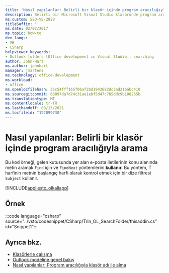 ```yaml
---
title: 'Nasıl yapılanlar: Belirli bir klasör içinde program aracılığıyla arama'
description: Belirli bir Microsoft Visual Studio klasöründe program aracılığıyla arama yapmak için Outlook öğrenin.
ms.custom: SEO-VS-2020
titleSuffix: ''
ms.date: 02/02/2017
ms.topic: how-to
dev_langs:
- VB
- CSharp
helpviewer_keywords:
- Outlook folders [Office development in Visual Studio], searching
author: John-Hart
ms.author: johnhart
manager: jmartens
ms.technology: office-development
ms.workload:
- office
ms.openlocfilehash: 35c54fff165f06af2bd1943682dc3ad21babc410
ms.sourcegitcommit: 68897da7d74c31ae1ebf5d47c7b5ddc9b108265b
ms.translationtype: MT
ms.contentlocale: tr-TR
ms.lasthandoff: 08/13/2021
ms.locfileid: "122099730"
---
```

# <a name="how-to-programmatically-search-within-a-specific-folder"></a>Nasıl yapılanlar: Belirli bir klasör içinde program aracılığıyla arama
  Bu kod örneği, gelen kutusunda yer alan e-posta iletilerinin konu alanında metin aramak `Find` için ve `FindNext` yöntemlerini **kullanır.** Bu yöntem, T harfinin metnin başlangıç harfi olarak kontrol etmek için bir dize filtresi `Subject` kullanır.

 [!INCLUDE[appliesto_olkallapp](../vsto/includes/appliesto-olkallapp-md.md)]

## <a name="example"></a>Örnek
 :::code language="csharp" source="../vsto/codesnippet/CSharp/Trin_OL_SearchFolder/thisaddin.cs" id="Snippet1":::

## <a name="see-also"></a>Ayrıca bkz.
- [Klasörlerle çalışma](../vsto/working-with-folders.md)
- [Outlook modeline genel bakış](../vsto/outlook-object-model-overview.md)
- [Nasıl yapılanlar: Program aracılığıyla klasör adı ile alma](../vsto/how-to-programmatically-retrieve-a-folder-by-name.md)
